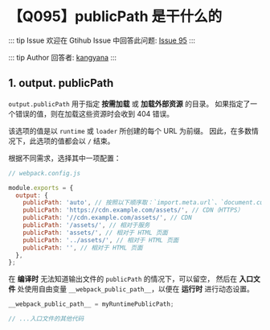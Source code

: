 # 【Q095】publicPath 是干什么的


::: tip Issue
欢迎在 Gtihub Issue 中回答此问题: [Issue 95](https://github.com/kangyana/daily-question/issues/95)
:::

::: tip Author
回答者: [kangyana](https://github.com/kangyana)
:::
## 1. output. publicPath
`output.publicPath` 用于指定 **按需加载** 或 **加载外部资源** 的目录。
如果指定了一个错误的值，则在加载这些资源时会收到 404 错误。

该选项的值是以 `runtime` 或 `loader` 所创建的每个 URL 为前缀。
因此，在多数情况下，此选项的值都会以 `/` 结束。

根据不同需求，选择其中一项配置：
```javascript
// webpack.config.js

module.exports = {
  output: {
    publicPath: 'auto', // 按照以下顺序取：`import.meta.url`、`document.currentScript`、`<script />`、`self.location`
    publicPath: 'https://cdn.example.com/assets/', // CDN（HTTPS）
    publicPath: '//cdn.example.com/assets/', // CDN
    publicPath: '/assets/', // 相对于服务
    publicPath: 'assets/', // 相对于 HTML 页面
    publicPath: '../assets/', // 相对于 HTML 页面
    publicPath: '', // 相对于 HTML 页面
  },
};
```

在 **编译时** 无法知道输出文件的 `publicPath` 的情况下，可以留空，
然后在 **入口文件** 处使用自由变量 `__webpack_public_path__`，以便在 **运行时** 进行动态设置。
```javascript
__webpack_public_path__ = myRuntimePublicPath;

// ...入口文件的其他代码
```
